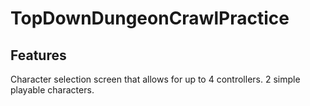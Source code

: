 # TopDownDungeonCrawlPractice

## Features
Character selection screen that allows for up to 4 controllers.
2 simple playable characters.
